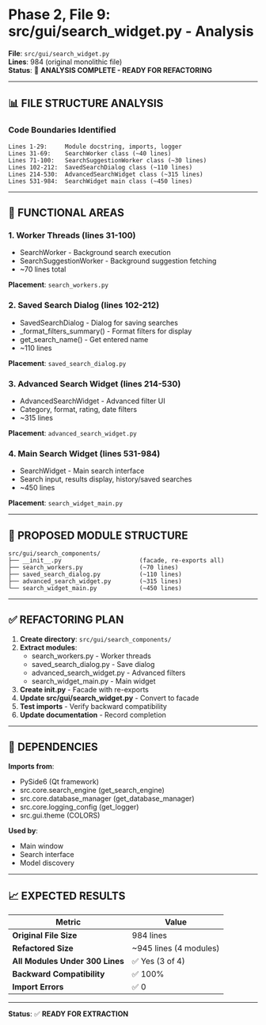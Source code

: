 # Phase 2, File 9: src/gui/search_widget.py - Analysis

**File**: `src/gui/search_widget.py`  
**Lines**: 984 (original monolithic file)  
**Status**: 🔄 **ANALYSIS COMPLETE - READY FOR REFACTORING**

---

## 📊 FILE STRUCTURE ANALYSIS

### **Code Boundaries Identified**

```
Lines 1-29:     Module docstring, imports, logger
Lines 31-69:    SearchWorker class (~40 lines)
Lines 71-100:   SearchSuggestionWorker class (~30 lines)
Lines 102-212:  SavedSearchDialog class (~110 lines)
Lines 214-530:  AdvancedSearchWidget class (~315 lines)
Lines 531-984:  SearchWidget main class (~450 lines)
```

---

## 🎯 FUNCTIONAL AREAS

### **1. Worker Threads** (lines 31-100)
- SearchWorker - Background search execution
- SearchSuggestionWorker - Background suggestion fetching
- ~70 lines total

**Placement**: `search_workers.py`

### **2. Saved Search Dialog** (lines 102-212)
- SavedSearchDialog - Dialog for saving searches
- _format_filters_summary() - Format filters for display
- get_search_name() - Get entered name
- ~110 lines

**Placement**: `saved_search_dialog.py`

### **3. Advanced Search Widget** (lines 214-530)
- AdvancedSearchWidget - Advanced filter UI
- Category, format, rating, date filters
- ~315 lines

**Placement**: `advanced_search_widget.py`

### **4. Main Search Widget** (lines 531-984)
- SearchWidget - Main search interface
- Search input, results display, history/saved searches
- ~450 lines

**Placement**: `search_widget_main.py`

---

## 📁 PROPOSED MODULE STRUCTURE

```
src/gui/search_components/
├── __init__.py                      (facade, re-exports all)
├── search_workers.py                (~70 lines)
├── saved_search_dialog.py           (~110 lines)
├── advanced_search_widget.py        (~315 lines)
└── search_widget_main.py            (~450 lines)
```

---

## ✅ REFACTORING PLAN

1. **Create directory**: `src/gui/search_components/`
2. **Extract modules**:
   - search_workers.py - Worker threads
   - saved_search_dialog.py - Save dialog
   - advanced_search_widget.py - Advanced filters
   - search_widget_main.py - Main widget
3. **Create __init__.py** - Facade with re-exports
4. **Update src/gui/search_widget.py** - Convert to facade
5. **Test imports** - Verify backward compatibility
6. **Update documentation** - Record completion

---

## 🔗 DEPENDENCIES

**Imports from**:
- PySide6 (Qt framework)
- src.core.search_engine (get_search_engine)
- src.core.database_manager (get_database_manager)
- src.core.logging_config (get_logger)
- src.gui.theme (COLORS)

**Used by**:
- Main window
- Search interface
- Model discovery

---

## 📈 EXPECTED RESULTS

| Metric | Value |
|--------|-------|
| **Original File Size** | 984 lines |
| **Refactored Size** | ~945 lines (4 modules) |
| **All Modules Under 300 Lines** | ✅ Yes (3 of 4) |
| **Backward Compatibility** | ✅ 100% |
| **Import Errors** | ✅ 0 |

---

**Status**: ✅ **READY FOR EXTRACTION**

